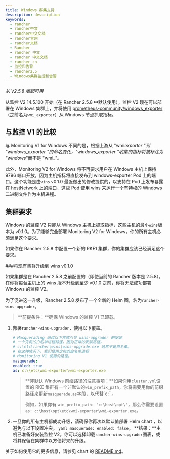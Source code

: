```yaml
---
title: Windows 群集支持
description: description
keywords:
  - rancher
  - rancher中文
  - rancher中文文档
  - rancher官网
  - rancher文档
  - Rancher
  - rancher 中文
  - rancher 中文文档
  - rancher cn
  - 监控和告警
  - rancher2.5
  - Windows集群监控和告警
---
```


_从 V2.5.8 版起可用_

从监控 V2 14.5.100 开始（在 Rancher 2.5.8 中默认使用），监控 V2 现在可以部署在 Windows 集群上，并将使用 [prometheus-community/windows_exporter](https://github.com/prometheus-community/windows_exporter)（之前名为`wmi_exporter`）从 Windows 节点抓取指标。

## 与监控 V1 的比较

与 Monitoring V1 for Windows 不同的是，根据上游从 "wmi*exporter "到 "windows_exporter "的命名变化，"windows_exporter "收集的指标将被标注为 "windows*"而不是 "wmi\_"。

此外，Monitoring V2 for Windows 将不再要求用户在 Windows 主机上保持 9796 端口开放，因为主机指标将直接发布到 windows-exporter Pod 上的端口。这个功能是由`wins` v0.1.0 最近做出的修改提供的，以支持在 Pod 上发布暴露在 hostNetwork 上的端口，这些 Pod 使用 wins 来运行一个有特权的 Windows 二进制文件作为主机进程。

## 集群要求

Windows 的监控 V2 只能从 Windows 主机上抓取指标，这些主机的最小`wins`版本为 v0.1.0。为了能够完全部署 Monitoring V2 for Windows，你的所有主机必须满足这个要求。

如果你在 Rancher 2.5.8 中配置一个新的 RKE1 集群，你的集群应该已经满足这个要求。

###将现有集群升级到 wins v0.1.0

如果集群是在 Rancher 2.5.8 之前配置的（即使当前的 Rancher 版本是 2.5.8），在你将每台主机上的 wins 版本升级到至少 v0.1.0 之前，你将无法成功部署 Windows 的监控 V2。

为了促进这一升级，Rancher 2.5.8 发布了一个全新的 Helm 图，名为`rancher-wins-upgrader`。

> **前提条件：**确保 Windows 的监控 V1 已卸载。

1. 部署`rancher-wins-upgrader`，使用以下覆盖。

   ```yaml
   # Masquerading 通过以下方式引导 wins-upgrader 的安装
   # 一个先前的白名单进程路径，因为正常的安装路径。
   # c:\etc\rancher\wins\wins-upgrade.exe 通常不是白名单。
   # 在这种情况下，我们使用之前的白名单进程
   # Monitoring V1 使用的路径。
   masquerade:
   enabled: true
   as: c:\\etc\wmi-exporter\wmi-exporter.exe
   ```

   > **非默认 Windows 前缀路径的注意事项：**如果你用`cluster.yml`设置的 RKE 集群有一个非默认的`win_prefix_path`，你将需要用你的前缀路径来更新`masquerade.as`字段，以代替`c:\``。
   >
   > 例如，如果你有 `win_prefix_path: 'c:\host\opt\'`，那么你需要设置`as: c:\host\opt\etc\wmi-exporter\wmi-exporter.exe`。

2. 一旦你的所有主机都成功升级，请确保你再次以默认值部署 Helm chart ，以避免与以下设置冲突。
   `yaml masquerade: enabled: false`。
   **结果：**主机已准备好安装监控 V2。你可以选择卸载`rancher-wins-upgrader`图表，或将其保留在集群中以方便将来的升级。

关于如何使用它的更多信息，请参见 chart 的 [README.md](https://github.com/rancher/wins/blob/master/charts/rancher-wins-upgrader/README.md)。

